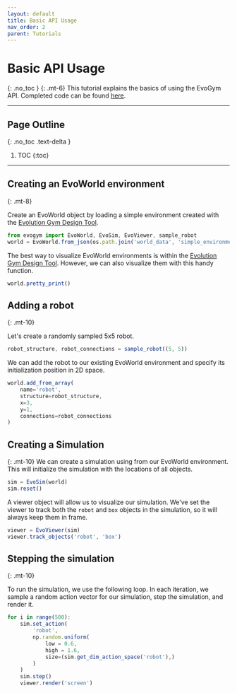 ```yaml
---
layout: default
title: Basic API Usage
nav_order: 2
parent: Tutorials
---
```


# Basic API Usage
{: .no_toc }
{: .mt-6}
This tutorial explains the basics of using the EvoGym API. Completed code can be found [here](https://github.com/EvolutionGym/evogym/tree/main/tutorials).

---

## Page Outline
{: .no_toc .text-delta }

1. TOC
{:toc}

---

## Creating an EvoWorld environment
{: .mt-8}

Create an EvoWorld object by loading a simple environment created with the [Evolution Gym Design Tool](https://github.com/EvolutionGym/evogym-design-tool).

```js
from evogym import EvoWorld, EvoSim, EvoViewer, sample_robot
world = EvoWorld.from_json(os.path.join('world_data', 'simple_environment.json'))
```

The best way to visualize EvoWorld environments is within the [Evolution Gym Design Tool](https://github.com/EvolutionGym/evogym-design-tool).  However, we can also visualize them with this handy function.

```js
world.pretty_print()
```

## Adding a robot
{: .mt-10}

Let's create a randomly sampled 5x5 robot.

```js
robot_structure, robot_connections = sample_robot((5, 5))
```

We can add the robot to our existing EvoWorld environment and specify its initialization position in 2D space.

```js
world.add_from_array(
	name='robot',
	structure=robot_structure,
	x=3,
	y=1,
	connections=robot_connections
)
```
## Creating a Simulation
{: .mt-10}
We can create a simulation using from our EvoWorld environment.  This will initialize the simulation with the locations of all objects.

```js
sim = EvoSim(world)
sim.reset()
```

A viewer object will allow us to visualize our simulation. We've set the viewer to track both the `robot` and `box` objects in the simulation, so it will always keep them in frame.

```js
viewer = EvoViewer(sim)
viewer.track_objects('robot', 'box')
```

## Stepping the simulation
{: .mt-10}

To run the simulation, we use the following loop. In each iteration, we sample a random action vector for our simulation, step the simulation, and render it.

```js
for i in range(500):
	sim.set_action(
		'robot',
		np.random.uniform(
			low = 0.6,
			high = 1.6,
			size=(sim.get_dim_action_space('robot'),)
		)
	)
	sim.step()
	viewer.render('screen')
```